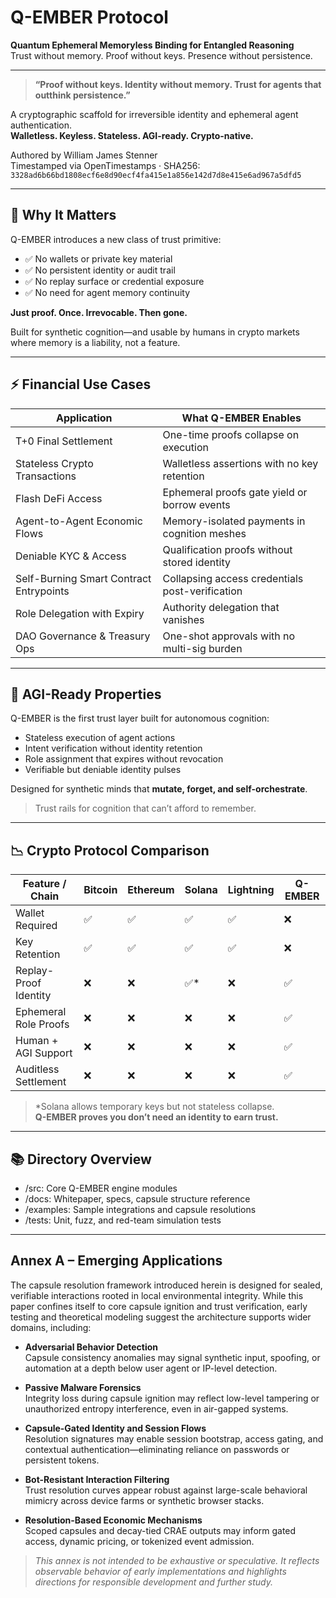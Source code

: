 # Q-EMBER Protocol

**Quantum Ephemeral Memoryless Binding for Entangled Reasoning**  
Trust without memory. Proof without keys. Presence without persistence.

---

> **“Proof without keys. Identity without memory. Trust for agents that outthink persistence.”**

A cryptographic scaffold for irreversible identity and ephemeral agent authentication.  
**Walletless. Keyless. Stateless. AGI-ready. Crypto-native.**

Authored by William James Stenner  
Timestamped via OpenTimestamps · SHA256: `3328ad6b66bd1808ecf6e8d90ecf4fa415e1a856e142d7d8e415e6ad967a5dfd5`

---

## 🔑 Why It Matters

Q-EMBER introduces a new class of trust primitive:
- ✅ No wallets or private key material
- ✅ No persistent identity or audit trail
- ✅ No replay surface or credential exposure
- ✅ No need for agent memory continuity

**Just proof. Once. Irrevocable. Then gone.**

Built for synthetic cognition—and usable by humans in crypto markets where memory is a liability, not a feature.

---

## ⚡ Financial Use Cases

| Application                                | What Q-EMBER Enables                             |
|--------------------------------------------|---------------------------------------------------|
| T+0 Final Settlement                        | One-time proofs collapse on execution            |
| Stateless Crypto Transactions              | Walletless assertions with no key retention      |
| Flash DeFi Access                          | Ephemeral proofs gate yield or borrow events     |
| Agent-to-Agent Economic Flows              | Memory-isolated payments in cognition meshes     |
| Deniable KYC & Access                      | Qualification proofs without stored identity     |
| Self-Burning Smart Contract Entrypoints    | Collapsing access credentials post-verification  |
| Role Delegation with Expiry                | Authority delegation that vanishes               |
| DAO Governance & Treasury Ops              | One-shot approvals with no multi-sig burden      |

---

## 🧠 AGI-Ready Properties

Q-EMBER is the first trust layer built for autonomous cognition:

- Stateless execution of agent actions  
- Intent verification without identity retention  
- Role assignment that expires without revocation  
- Verifiable but deniable identity pulses

Designed for synthetic minds that **mutate, forget, and self-orchestrate**.

> Trust rails for cognition that can’t afford to remember.

---

## 📉 Crypto Protocol Comparison

| Feature / Chain      | Bitcoin | Ethereum | Solana | Lightning | Q-EMBER |
|----------------------|---------|----------|--------|-----------|---------|
| Wallet Required       | ✅      | ✅       | ✅     | ✅        | ❌      |
| Key Retention         | ✅      | ✅       | ✅     | ✅        | ❌      |
| Replay-Proof Identity | ❌      | ❌       | ✅*    | ❌        | ✅      |
| Ephemeral Role Proofs | ❌      | ❌       | ❌     | ❌        | ✅      |
| Human + AGI Support   | ❌      | ❌       | ❌     | ❌        | ✅      |
| Auditless Settlement  | ❌      | ❌       | ❌     | ❌        | ✅      |

> *Solana allows temporary keys but not stateless collapse.  
> **Q-EMBER proves you don’t need an identity to earn trust.**

---

## 📚 Directory Overview

- /src: Core Q-EMBER engine modules
- /docs: Whitepaper, specs, capsule structure reference
- /examples: Sample integrations and capsule resolutions
- /tests: Unit, fuzz, and red-team simulation tests

---

## Annex A – Emerging Applications

The capsule resolution framework introduced herein is designed for sealed, verifiable interactions rooted in local environmental integrity. While this paper confines itself to core capsule ignition and trust verification, early testing and theoretical modeling suggest the architecture supports wider domains, including:

- **Adversarial Behavior Detection**  
  Capsule consistency anomalies may signal synthetic input, spoofing, or automation at a depth below user agent or IP-level detection.

- **Passive Malware Forensics**  
  Integrity loss during capsule ignition may reflect low-level tampering or unauthorized entropy interference, even in air-gapped systems.

- **Capsule-Gated Identity and Session Flows**  
  Resolution signatures may enable session bootstrap, access gating, and contextual authentication—eliminating reliance on passwords or persistent tokens.

- **Bot-Resistant Interaction Filtering**  
  Trust resolution curves appear robust against large-scale behavioral mimicry across device farms or synthetic browser stacks.

- **Resolution-Based Economic Mechanisms**  
  Scoped capsules and decay-tied CRAE outputs may inform gated access, dynamic pricing, or tokenized event admission.

> *This annex is not intended to be exhaustive or speculative. It reflects observable behavior of early implementations and highlights directions for responsible development and further study.*
